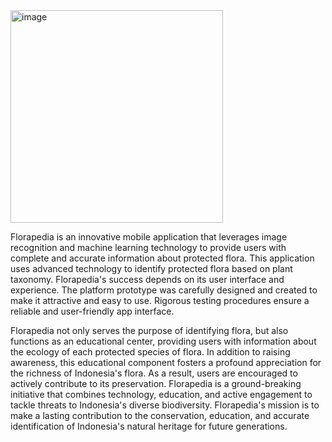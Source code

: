 <img width="340" alt="image" src="https://github.com/CH2-PS376/.github/assets/121041485/c6a2bf39-88e9-40a1-9096-a108a88a1b88">




Florapedia is an innovative mobile application that leverages image recognition and machine learning technology to provide users with complete and accurate information about protected flora. This application uses advanced technology to identify protected flora based on plant taxonomy. Florapedia's success depends on its user interface and experience. The platform prototype was carefully designed and created to make it attractive and easy to use. Rigorous testing procedures ensure a reliable and user-friendly app interface.

Florapedia not only serves the purpose of identifying flora, but also functions as an educational center, providing users with information about the ecology of each protected species of flora. In addition to raising awareness, this educational component fosters a profound appreciation for the richness of Indonesia's flora. As a result, users are encouraged to actively contribute to its preservation. Florapedia is a ground-breaking initiative that combines technology, education, and active engagement to tackle threats to Indonesia's diverse biodiversity. Florapedia's mission is to make a lasting contribution to the conservation, education, and accurate identification of Indonesia's natural heritage for future generations.
